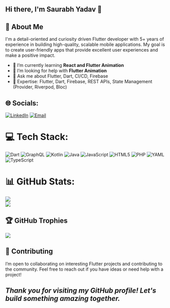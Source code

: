 ## Hi there, I'm Saurabh Yadav 👋

## 🚀 About Me

I'm a detail-oriented and curiosity driven Flutter developer with 5+ years of experience in building high-quality, scalable mobile applications. My goal is to create user-friendly apps that provide excellent user experiences and make a positive impact.

- 🌱 I’m currently learning **React and Flutter Animation**
- 🤔 I’m looking for help with **Flutter Animation**
- 💬 Ask me about Flutter, Dart, CI/CD, Firebase
- 🌟 Expertise: Flutter, Dart, Firebase, REST APIs, State Management (Provider, Riverpod, Bloc)


## 🌐 Socials:
[![LinkedIn](https://img.shields.io/badge/LinkedIn-%230077B5.svg?logo=linkedin&logoColor=white)](https://linkedin.com/in/https://www.linkedin.com/in/saurabh-yadav-488877204) 
[![Email](https://img.shields.io/badge/Gmail-%230077B5.svg?logo=Gmail&logoColor=white)](mailto:saurabh5675yadav@gmail.com) 

# 💻 Tech Stack:
![Dart](https://img.shields.io/badge/dart-%230175C2.svg?style=for-the-badge&logo=dart&logoColor=white) ![GraphQL](https://img.shields.io/badge/-GraphQL-E10098?style=for-the-badge&logo=graphql&logoColor=white) ![Kotlin](https://img.shields.io/badge/kotlin-%237F52FF.svg?style=for-the-badge&logo=kotlin&logoColor=white) ![Java](https://img.shields.io/badge/java-%23ED8B00.svg?style=for-the-badge&logo=openjdk&logoColor=white) ![JavaScript](https://img.shields.io/badge/javascript-%23323330.svg?style=for-the-badge&logo=javascript&logoColor=%23F7DF1E) ![HTML5](https://img.shields.io/badge/html5-%23E34F26.svg?style=for-the-badge&logo=html5&logoColor=white) ![PHP](https://img.shields.io/badge/php-%23777BB4.svg?style=for-the-badge&logo=php&logoColor=white) ![YAML](https://img.shields.io/badge/yaml-%23ffffff.svg?style=for-the-badge&logo=yaml&logoColor=151515) ![TypeScript](https://img.shields.io/badge/typescript-%23007ACC.svg?style=for-the-badge&logo=typescript&logoColor=white)
# 📊 GitHub Stats:
<!--![](https://github-readme-stats.vercel.app/api?username=SaurabhYadav5675&theme=dark&hide_border=false&include_all_commits=true&count_private=true)<br/>-->
![](https://github-readme-streak-stats.herokuapp.com/?user=SaurabhYadav5675&theme=dark&hide_border=false)<br/>
![](https://github-readme-stats.vercel.app/api/top-langs/?username=SaurabhYadav5675&theme=dark&hide_border=false&include_all_commits=true&count_private=true&layout=compact)

## 🏆 GitHub Trophies
![](https://github-profile-trophy.vercel.app/?username=SaurabhYadav5675&theme=tokyonight&no-frame=false&no-bg=true&margin-w=4)

<!--### 🔝 Top Contributed Repo
![](https://github-contributor-stats.vercel.app/api?username=SaurabhYadav5675&limit=5&theme=dark&combine_all_yearly_contributions=true)-->

## 👯 Contributing

I’m open to collaborating on interesting Flutter projects and contributing to the community. Feel free to reach out if you have ideas or need help with a project!

*Thank you for visiting my GitHub profile! Let's build something amazing together.*
---
<!--[![](https://visitcount.itsvg.in/api?id=SaurabhYadav5675&icon=0&color=1)](https://visitcount.itsvg.in)-->
